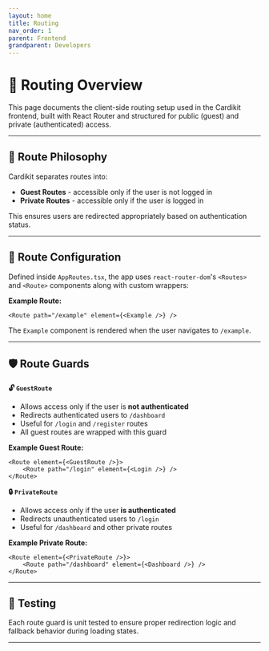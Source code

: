 ```yaml
---
layout: home
title: Routing
nav_order: 1
parent: Frontend
grandparent: Developers
---
```


# 🔀 Routing Overview

This page documents the client-side routing setup used in the Cardikit frontend, built with React Router and structured for public (guest) and private (authenticated) access.

---

## 🧠 Route Philosophy

Cardikit separates routes into:

- **Guest Routes** - accessible only if the user is not logged in
- **Private Routes** - accessible only if the user *is* logged in

This ensures users are redirected appropriately based on authentication status.

---

## 🧩 Route Configuration

Defined inside `AppRoutes.tsx`, the app uses `react-router-dom`'s `<Routes>` and `<Route>` components along with custom wrappers:

**Example Route:**

```tsx
<Route path="/example" element={<Example />} />
```

The `Example` component is rendered when the user navigates to `/example`.

---

## 🛡️ Route Guards

**🔓 `GuestRoute`**

- Allows access only if the user is **not authenticated**
- Redirects authenticated users to `/dashboard`
- Useful for `/login` and `/register` routes
- All guest routes are wrapped with this guard

**Example Guest Route:**

```tsx
<Route element={<GuestRoute />}>
    <Route path="/login" element={<Login />} />
</Route>
```

**🔒 `PrivateRoute`**

- Allows access only if the user **is authenticated**
- Redirects unauthenticated users to `/login`
- Useful for `/dashboard` and other private routes

**Example Private Route:**

```tsx
<Route element={<PrivateRoute />}>
    <Route path="/dashboard" element={<Dashboard />} />
</Route>
```

---

## 🧪 Testing

Each route guard is unit tested to ensure proper redirection logic and fallback behavior during loading states.

---
